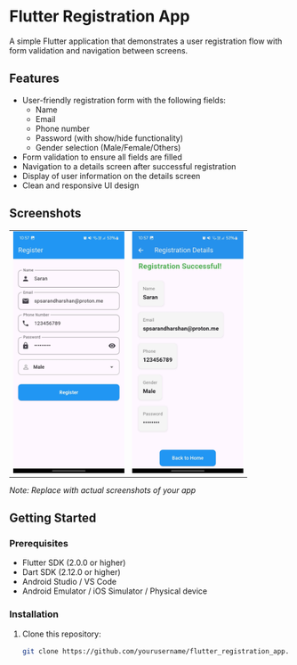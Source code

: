 # Flutter Registration App

A simple Flutter application that demonstrates a user registration flow with form validation and navigation between screens.

## Features

- User-friendly registration form with the following fields:
  - Name
  - Email
  - Phone number
  - Password (with show/hide functionality)
  - Gender selection (Male/Female/Others)
- Form validation to ensure all fields are filled
- Navigation to a details screen after successful registration
- Display of user information on the details screen
- Clean and responsive UI design

## Screenshots

<table>
  <tr>
    <td><img src="screenshots/registration_screen.jpg" alt="Registration Screen" width="200"/></td>
    <td><img src="screenshots/details_screen.jpg" alt="Details Screen" width="200"/></td>
  </tr>
</table>

*Note: Replace with actual screenshots of your app*

## Getting Started

### Prerequisites

- Flutter SDK (2.0.0 or higher)
- Dart SDK (2.12.0 or higher)
- Android Studio / VS Code
- Android Emulator / iOS Simulator / Physical device

### Installation

1. Clone this repository:
   ```bash
   git clone https://github.com/yourusername/flutter_registration_app.git
